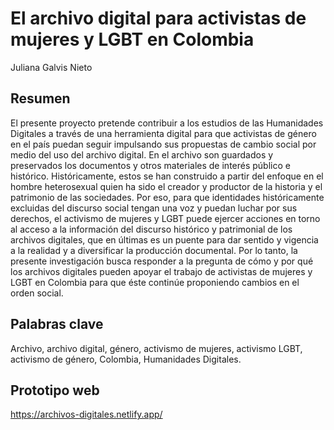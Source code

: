 # El archivo digital para activistas de mujeres y LGBT en Colombia

Juliana Galvis Nieto

## Resumen

El presente proyecto pretende contribuir a los estudios de las Humanidades Digitales a través de una herramienta digital para que activistas de género en el país puedan seguir impulsando sus propuestas de cambio social por medio del uso del archivo digital. En el archivo son guardados y preservados los documentos y otros materiales de interés público e histórico.  Históricamente, estos se han construido a partir del enfoque en el hombre heterosexual quien ha sido el creador y productor de la historia y el patrimonio de las sociedades. Por eso, para que identidades históricamente excluidas del discurso social tengan una voz y puedan luchar por sus derechos, el activismo de mujeres y LGBT puede ejercer acciones en torno al acceso a la información del discurso histórico y patrimonial de los archivos digitales, que en últimas es un puente para dar sentido y vigencia a la realidad y a diversificar la producción documental. Por lo tanto, la presente investigación busca responder a la pregunta de cómo y por qué los archivos digitales pueden apoyar el trabajo de activistas de mujeres y LGBT en Colombia para que éste continúe proponiendo cambios en el orden social.

## Palabras clave
Archivo, archivo digital, género, activismo de mujeres, activismo LGBT, activismo de género, Colombia, Humanidades Digitales.

## Prototipo web

https://archivos-digitales.netlify.app/
